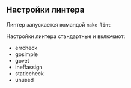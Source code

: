 ## Настройки линтера

Линтер запускается командой `make lint`

Настройки линтера стандартные и включают:
- errcheck
- gosimple
- govet
- ineffassign
- staticcheck
- unused